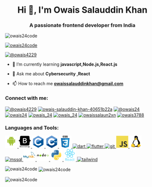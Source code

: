<h1 align="center">Hi 👋, I'm Owais Salauddin Khan</h1>
<h3 align="center">A passionate frontend developer from India</h3>

<p align="left"> <img src="https://komarev.com/ghpvc/?username=owais24code&label=Profile%20views&color=0e75b6&style=flat" alt="owais24code" /> </p>

<p align="left"> <a href="https://github.com/ryo-ma/github-profile-trophy"><img src="https://github-profile-trophy.vercel.app/?username=owais24code" alt="owais24code" /></a> </p>

<p align="left"> <a href="https://twitter.com/@owais4229" target="blank"><img src="https://img.shields.io/twitter/follow/@owais4229?logo=twitter&style=for-the-badge" alt="@owais4229" /></a> </p>

- 🌱 I’m currently learning **javascript,Node.js,React.js**

- 💬 Ask me about **Cybersecurity ,React**

- 📫 How to reach me **owaissalauddinkhan@gmail.com**

<h3 align="left">Connect with me:</h3>
<p align="left">
<a href="https://twitter.com/@owais4229" target="blank"><img align="center" src="https://raw.githubusercontent.com/rahuldkjain/github-profile-readme-generator/master/src/images/icons/Social/twitter.svg" alt="@owais4229" height="30" width="40" /></a>
<a href="https://linkedin.com/in/owais-salauddin-khan-40651b22a" target="blank"><img align="center" src="https://raw.githubusercontent.com/rahuldkjain/github-profile-readme-generator/master/src/images/icons/Social/linked-in-alt.svg" alt="owais-salauddin-khan-40651b22a" height="30" width="40" /></a>
<a href="https://hashnode.com/@owais24" target="blank"><img align="center" src="https://raw.githubusercontent.com/rahuldkjain/github-profile-readme-generator/master/src/images/icons/Social/hashnode.svg" alt="@owais24" height="30" width="40" /></a>
<a href="https://www.codechef.com/users/owais24" target="blank"><img align="center" src="https://cdn.jsdelivr.net/npm/simple-icons@3.1.0/icons/codechef.svg" alt="owais24" height="30" width="40" /></a>
<a href="https://www.hackerrank.com/owais_24" target="blank"><img align="center" src="https://raw.githubusercontent.com/rahuldkjain/github-profile-readme-generator/master/src/images/icons/Social/hackerrank.svg" alt="owais_24" height="30" width="40" /></a>
<a href="https://www.leetcode.com/owais_24" target="blank"><img align="center" src="https://raw.githubusercontent.com/rahuldkjain/github-profile-readme-generator/master/src/images/icons/Social/leet-code.svg" alt="owais_24" height="30" width="40" /></a>
<a href="https://auth.geeksforgeeks.org/user/owaissalaun2xn" target="blank"><img align="center" src="https://raw.githubusercontent.com/rahuldkjain/github-profile-readme-generator/master/src/images/icons/Social/geeks-for-geeks.svg" alt="owaissalaun2xn" height="30" width="40" /></a>
<a href="https://discord.gg/owais3788" target="blank"><img align="center" src="https://raw.githubusercontent.com/rahuldkjain/github-profile-readme-generator/master/src/images/icons/Social/discord.svg" alt="owais3788" height="30" width="40" /></a>
</p>

<h3 align="left">Languages and Tools:</h3>
<p align="left"> <a href="https://developer.android.com" target="_blank" rel="noreferrer"> <img src="https://raw.githubusercontent.com/devicons/devicon/master/icons/android/android-original-wordmark.svg" alt="android" width="40" height="40"/> </a> <a href="https://getbootstrap.com" target="_blank" rel="noreferrer"> <img src="https://raw.githubusercontent.com/devicons/devicon/master/icons/bootstrap/bootstrap-plain-wordmark.svg" alt="bootstrap" width="40" height="40"/> </a> <a href="https://www.cprogramming.com/" target="_blank" rel="noreferrer"> <img src="https://raw.githubusercontent.com/devicons/devicon/master/icons/c/c-original.svg" alt="c" width="40" height="40"/> </a> <a href="https://www.w3schools.com/cpp/" target="_blank" rel="noreferrer"> <img src="https://raw.githubusercontent.com/devicons/devicon/master/icons/cplusplus/cplusplus-original.svg" alt="cplusplus" width="40" height="40"/> </a> <a href="https://www.w3schools.com/css/" target="_blank" rel="noreferrer"> <img src="https://raw.githubusercontent.com/devicons/devicon/master/icons/css3/css3-original-wordmark.svg" alt="css3" width="40" height="40"/> </a> <a href="https://dart.dev" target="_blank" rel="noreferrer"> <img src="https://www.vectorlogo.zone/logos/dartlang/dartlang-icon.svg" alt="dart" width="40" height="40"/> </a> <a href="https://flutter.dev" target="_blank" rel="noreferrer"> <img src="https://www.vectorlogo.zone/logos/flutterio/flutterio-icon.svg" alt="flutter" width="40" height="40"/> </a> <a href="https://git-scm.com/" target="_blank" rel="noreferrer"> <img src="https://www.vectorlogo.zone/logos/git-scm/git-scm-icon.svg" alt="git" width="40" height="40"/> </a> <a href="https://developer.mozilla.org/en-US/docs/Web/JavaScript" target="_blank" rel="noreferrer"> <img src="https://raw.githubusercontent.com/devicons/devicon/master/icons/javascript/javascript-original.svg" alt="javascript" width="40" height="40"/> </a> <a href="https://www.linux.org/" target="_blank" rel="noreferrer"> <img src="https://raw.githubusercontent.com/devicons/devicon/master/icons/linux/linux-original.svg" alt="linux" width="40" height="40"/> </a> <a href="https://www.microsoft.com/en-us/sql-server" target="_blank" rel="noreferrer"> <img src="https://www.svgrepo.com/show/303229/microsoft-sql-server-logo.svg" alt="mssql" width="40" height="40"/> </a> <a href="https://www.mysql.com/" target="_blank" rel="noreferrer"> <img src="https://raw.githubusercontent.com/devicons/devicon/master/icons/mysql/mysql-original-wordmark.svg" alt="mysql" width="40" height="40"/> </a> <a href="https://nodejs.org" target="_blank" rel="noreferrer"> <img src="https://raw.githubusercontent.com/devicons/devicon/master/icons/nodejs/nodejs-original-wordmark.svg" alt="nodejs" width="40" height="40"/> </a> <a href="https://www.python.org" target="_blank" rel="noreferrer"> <img src="https://raw.githubusercontent.com/devicons/devicon/master/icons/python/python-original.svg" alt="python" width="40" height="40"/> </a> <a href="https://reactjs.org/" target="_blank" rel="noreferrer"> <img src="https://raw.githubusercontent.com/devicons/devicon/master/icons/react/react-original-wordmark.svg" alt="react" width="40" height="40"/> </a> <a href="https://tailwindcss.com/" target="_blank" rel="noreferrer"> <img src="https://www.vectorlogo.zone/logos/tailwindcss/tailwindcss-icon.svg" alt="tailwind" width="40" height="40"/> </a> </p>

<p><img align="left" src="https://github-readme-stats.vercel.app/api/top-langs?username=owais24code&show_icons=true&locale=en&layout=compact" alt="owais24code" /></p>

<p>&nbsp;<img align="center" src="https://github-readme-stats.vercel.app/api?username=owais24code&show_icons=true&locale=en" alt="owais24code" /></p>

<p><img align="center" src="https://github-readme-streak-stats.herokuapp.com/?user=owais24code&" alt="owais24code" /></p>
